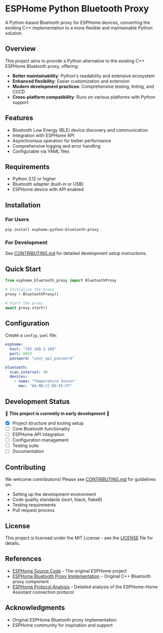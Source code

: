 # ESPHome Python Bluetooth Proxy

A Python-based Bluetooth proxy for ESPHome devices, converting the existing C++ implementation to a more flexible and maintainable Python solution.

## Overview

This project aims to provide a Python alternative to the existing C++ ESPHome Bluetooth proxy, offering:

- **Better maintainability**: Python's readability and extensive ecosystem
- **Enhanced flexibility**: Easier customization and extension
- **Modern development practices**: Comprehensive testing, linting, and CI/CD
- **Cross-platform compatibility**: Runs on various platforms with Python support

## Features

- Bluetooth Low Energy (BLE) device discovery and communication
- Integration with ESPHome API
- Asynchronous operation for better performance
- Comprehensive logging and error handling
- Configurable via YAML files

## Requirements

- Python 3.12 or higher
- Bluetooth adapter (built-in or USB)
- ESPHome device with API enabled

## Installation

### For Users

```bash
pip install esphome-python-bluetooth-proxy
```

### For Development

See [CONTRIBUTING.md](CONTRIBUTING.md) for detailed development setup instructions.

## Quick Start

```python
from esphome_bluetooth_proxy import BluetoothProxy

# Initialize the proxy
proxy = BluetoothProxy()

# Start the proxy
await proxy.start()
```

## Configuration

Create a `config.yaml` file:

```yaml
esphome:
  host: "192.168.1.100"
  port: 6053
  password: "your_api_password"

bluetooth:
  scan_interval: 30
  devices:
    - name: "Temperature Sensor"
      mac: "AA:BB:CC:DD:EE:FF"
```

## Development Status

🚧 **This project is currently in early development** 🚧

- [x] Project structure and tooling setup
- [ ] Core Bluetooth functionality
- [ ] ESPHome API integration
- [ ] Configuration management
- [ ] Testing suite
- [ ] Documentation

## Contributing

We welcome contributions! Please see [CONTRIBUTING.md](CONTRIBUTING.md) for guidelines on:

- Setting up the development environment
- Code quality standards (isort, black, flake8)
- Testing requirements
- Pull request process

## License

This project is licensed under the MIT License - see the [LICENSE](LICENSE) file for details.

## References

- [ESPHome Source Code](https://github.com/esphome/esphome/) - The original ESPHome project
- [ESPHome Bluetooth Proxy Implementation](https://github.com/esphome/esphome/tree/dev/esphome/components/bluetooth_proxy) - Original C++ Bluetooth proxy component
- [ESPHome Protocol Analysis](ESPHOME_PROTOCOL_ANALYSIS.md) - Detailed analysis of the ESPHome-Home Assistant connection protocol

## Acknowledgments

- Original ESPHome Bluetooth proxy implementation
- ESPHome community for inspiration and support
